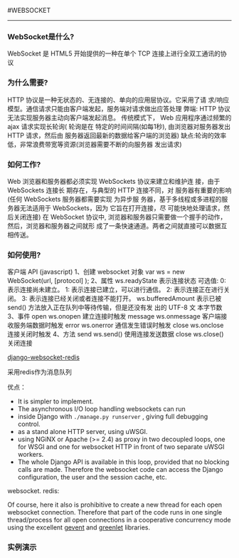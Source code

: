#WEBSOCKET

-----
### WebSocket是什么?
WebSocket 是 HTML5 开始提供的⼀种在单个 TCP 连接上进⾏全双⼯通讯的协议
### 为什么需要?
HTTP 协议是⼀种⽆状态的、⽆连接的、单向的应⽤层协议。它采⽤了请
求/响应模型。通信请求只能由客户端发起，服务端对请求做出应答处理
弊端: HTTP 协议⽆法实现服务器主动向客户端发起消息。
传统模式下， Web 应⽤程序通过频繁的 ajax 请求实现⻓轮询( 轮询是在 特定的时间间隔(如每1秒),
由浏览器对服务器发出 HTTP 请求，然后由 服务器返回最新的数据给客户端的浏览器)
缺点:轮询的效率低，⾮常浪费带宽等资源(浏览器需要不断的向服务器
发出请求)

### 如何⼯作?
Web 浏览器和服务器都必须实现 WebSockets 协议来建⽴和维护连 接，由于 WebSockets 连接⻓
期存在，与典型的 HTTP 连接不同，对 服务器有重要的影响(任何 WebSockets 服务器都需要实现
为异步服 务器，基于多线程或多进程的服务器⽆法适⽤于 WebSockets，因为 它旨在打开连接，尽
可能快地处理请求，然后关闭连接)
在 WebSocket 协议中, 浏览器和服务器只需要做⼀个握⼿的动作，然后，浏览器和服务器之间就形
成了⼀条快速通道。两者之间就直接可以数据互相传送。


### 如何使⽤?
客户端 API (javascript)
1、创建 websocket 对象
var ws = new WebSocket(url, [protocol] );
2、属性
ws.readyState 表示连接状态
可选值:
0: 表示连接尚未建⽴。
1: 表示连接已建⽴，可以进⾏通信。
2: 表示连接正在进⾏关闭。
3: 表示连接已经关闭或者连接不能打开。
ws.bufferedAmount 表示已被 send() ⽅法放⼊正在队列中等待传输，但是还没有发 出的 UTF-8 ⽂
本字节数
3、事件
open ws.onopen 建⽴连接时触发
message ws.onmessage 客户端接收服务端数据时触发
error ws.onerror 通信发⽣错误时触发
close ws.onclose 连接关闭时触发
4、⽅法
send ws.send() 使⽤连接发送数据
close ws.close() 关闭连接


[django-websocket-redis](https://github.com/jrief/django-websocket-redis)

采用redis作为消息队列

优点：

- It is simpler to implement.
- The asynchronous I/O loop handling websockets can run
- inside Django with  `./manage.py runserver` , giving full debugging control.
- as a stand alone HTTP server, using uWSGI.
- using NGiNX or Apache (&gt;= 2.4) as proxy in two decoupled loops, one for WSGI and one for websocket HTTP in front of two separate uWSGI workers.
- The whole Django API is available in this loop, provided that no blocking calls are made. Therefore the websocket code can access the Django configuration, the user and the session cache, etc.


websocket. redis:

Of course, here it also is prohibitive to create a new thread for each open websocket connection. Therefore that part of the code runs in one single thread/process for all open connections in a cooperative concurrency mode using the excellent [gevent](http://www.gevent.org/) and [greenlet](http://greenlet.readthedocs.org/) libraries.

### 实例演示



